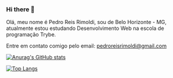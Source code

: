 ### Hi there 👋

Olá, meu nome é Pedro Reis Rimoldi, sou de Belo Horizonte - MG, atualmente estou estudando Desenvolvimento Web na escola de programação Trybe.


Entre em contato comigo pelo email:  pedroreisrimoldi@gmail.com



[![Anurag's GitHub stats](https://github-readme-stats.vercel.app/api?username=pedroreisrimoldi&theme=dark&show_icons=true)](https://github.com/anuraghazra/github-readme-stats)

[![Top Langs](https://github-readme-stats.vercel.app/api/top-langs/?username=pedroreisrimoldi&layout=compact&theme=dark&show_icons=true)](https://github.com/anuraghazra/github-readme-stats)

